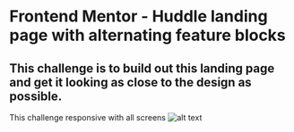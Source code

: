 # Frontend Mentor - Huddle landing page with alternating feature blocks
## This challenge is to build out this landing page and get it looking as close to the design as possible.
This challenge responsive with all screens
![alt text](https://github.com/user-attachments/assets/57eeee74-c602-4a94-858d-e25f6d73afa7)
